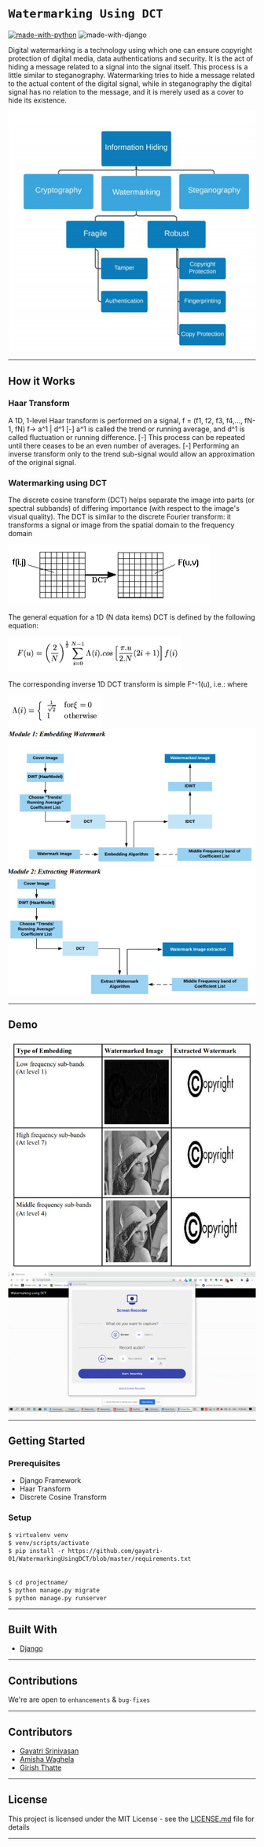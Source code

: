 # `Watermarking Using DCT`

[![made-with-python](https://img.shields.io/badge/Made%20With-Python-red?style=for-the-badge&logo=Python)](https://www.python.org/)
![made-with-django](https://img.shields.io/badge/Made%20With-Django-blue?style=for-the-badge&logo=Django)

Digital watermarking is a technology using which one can ensure copyright protection of
digital media, data authentications and security. It is the act of hiding a message related to
a signal into the signal itself. This process is a little similar to steganography.
Watermarking tries to hide a message related to the actual content of the digital signal,
while in steganography the digital signal has no relation to the message, and it is merely
used as a cover to hide its existence. 

<img src="https://github.com/gayatri-01/WatermarkingUsingDCT/blob/master/images/image1.jpeg">

-----------------------------------------------
## How it Works

### Haar Transform
A 1D, 1-level Haar transform is performed on a signal,
 f = (f1, f2, f3, f4,..., fN-1, fN)
f-> a^1 | d^1
[-] a^1 is called the trend or running average, and d^1 is called fluctuation or running difference.
[-] This process can be repeated until there ceases to be an even number of averages.
[-] Performing an inverse transform only to the trend sub-signal would allow an
approximation of the original signal.


### Watermarking using DCT
The discrete cosine transform (DCT) helps separate the image into parts (or spectral subbands) of differing importance (with respect to the image's visual quality). 
The DCT is similar to the discrete Fourier transform: it transforms a signal or image from the spatial domain to the frequency domain

<img src="https://github.com/gayatri-01/WatermarkingUsingDCT/blob/master/images/image2.jpeg">

The general equation for a 1D (N data items) DCT is defined by the following equation:

<img src="https://github.com/gayatri-01/WatermarkingUsingDCT/blob/master/images/image3.jpeg">

The corresponding inverse 1D DCT transform is simple F^-1(u), i.e.: where

<img src="https://github.com/gayatri-01/WatermarkingUsingDCT/blob/master/images/image4.jpeg">

<img src="https://github.com/gayatri-01/WatermarkingUsingDCT/blob/master/images/image 5.jpeg">

<img src="https://github.com/gayatri-01/WatermarkingUsingDCT/blob/master/images/image 6.jpeg">

-----------------------------------------------

## Demo

<img src="https://github.com/gayatri-01/WatermarkingUsingDCT/blob/master/images/image 7.jpeg">

<img src="https://github.com/gayatri-01/WatermarkingUsingDCT/blob/master/images/demo.gif">

-----------------------------------------------

## Getting Started

### Prerequisites

* Django Framework
* Haar Transform
* Discrete Cosine Transform


### Setup
```
$ virtualenv venv
$ venv/scripts/activate
$ pip install -r https://github.com/gayatri-01/WatermarkingUsingDCT/blob/master/requirements.txt


$ cd projectname/
$ python manage.py migrate
$ python manage.py runserver

```
-----------------------------------------------
## Built With

* [Django](https://www.djangoproject.com)

-----------------------------------------------

## Contributions

 We're are open to `enhancements` & `bug-fixes`

 ----------------------------------------------- 

## Contributors
* [Gayatri Srinivasan](https://github.com/gayatri-01)
* [Amisha Waghela](https://github.com/amisha-w)
* [Girish Thatte](https://github.com/girishgr8)


-----------------------------------------------

## License

This project is licensed under the MIT License - see the [LICENSE.md](LICENSE.md) file for details

-----------------------------------------------







